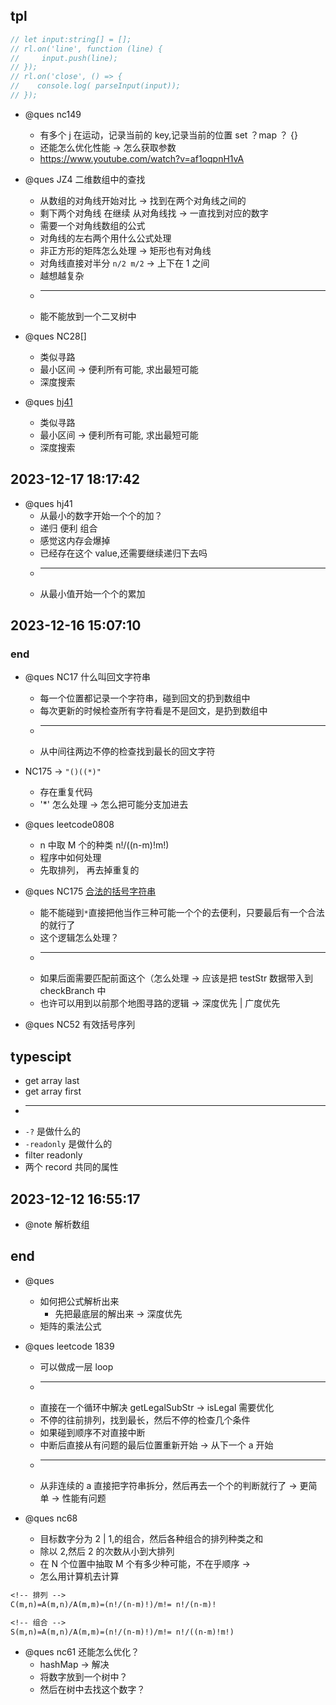 <!-- https://www.nowcoder.com/practice/eceb50e041ec40bd93240b8b3b62d221?tpId=196&rp=1&ru=%2Fexam%2Foj&qru=%2Fexam%2Foj&sourceUrl=%2Fexam%2Foj&difficulty=&judgeStatus=&tags=&title=NC175&gioEnter=menu -->

## tpl

```ts
// let input:string[] = [];
// rl.on('line', function (line) {
//     input.push(line);
// });
// rl.on('close', () => {
//    console.log( parseInput(input));
// });
```

- @ques nc149

  - 有多个 j 在运动，记录当前的 key,记录当前的位置 set ？map ？ {}
  - 还能怎么优化性能 -> 怎么获取参数
  - https://www.youtube.com/watch?v=af1oqpnH1vA

- @ques JZ4 二维数组中的查找

  - 从数组的对角线开始对比 -> 找到在两个对角线之间的
  - 剩下两个对角线 在继续 从对角线找 -> 一直找到对应的数字
  - 需要一个对角线数组的公式
  - 对角线的左右两个用什么公式处理
  - 非正方形的矩阵怎么处理 -> 矩形也有对角线
  - 对角线直接对半分 `n/2 m/2` -> 上下在 1 之间
  - 越想越复杂
  - ***
  - 能不能放到一个二叉树中

- @ques NC28[]

  - 类似寻路
  - 最小区间 -> 便利所有可能, 求出最短可能
  - 深度搜索

- @ques [hj41](src/algorithm/hj41_2.ts)

  - 类似寻路
  - 最小区间 -> 便利所有可能, 求出最短可能
  - 深度搜索

## 2023-12-17 18:17:42

- @ques hj41
  - 从最小的数字开始一个个的加？
  - 递归 便利 组合
  - 感觉这内存会爆掉
  - 已经存在这个 value,还需要继续递归下去吗
  - ***
  - 从最小值开始一个个的累加

## 2023-12-16 15:07:10

### end

- @ques NC17 什么叫回文字符串

  - 每一个位置都记录一个字符串，碰到回文的扔到数组中
  - 每次更新的时候检查所有字符看是不是回文，是扔到数组中
  - ***
  - 从中间往两边不停的检查找到最长的回文字符

- NC175 -> `"()((*)"`

  - 存在重复代码
  - '\*' 怎么处理 -> 怎么把可能分支加进去

- @ques leetcode0808

  - n 中取 M 个的种类 n!/((n-m)!m!)
  - 程序中如何处理
  - 先取排列， 再去掉重复的

- @ques NC175 [合法的括号字符串](src/algorithm/nc/nc175_2.ts)

  - 能不能碰到`*`直接把他当作三种可能一个个的去便利，只要最后有一个合法的就行了
  - 这个逻辑怎么处理？
  - ***
  - 如果后面需要匹配前面这个（怎么处理 -> 应该是把 testStr 数据带入到 checkBranch 中
  - 也许可以用到以前那个地图寻路的逻辑 -> 深度优先 | 广度优先

- @ques NC52 有效括号序列

## typescipt

- get array last
- get array first
- ***
- `-?` 是做什么的
- `-readonly` 是做什么的
- filter readonly
- 两个 record 共同的属性

## 2023-12-12 16:55:17

- @note 解析数组

## end

- @ques

  - 如何把公式解析出来
    - 先把最底层的解出来 -> 深度优先
  - 矩阵的乘法公式

- @ques leetcode 1839

  - 可以做成一层 loop
  - ***
  - 直接在一个循环中解决 getLegalSubStr -> isLegal 需要优化
  - 不停的往前排列，找到最长，然后不停的检查几个条件
  - 如果碰到顺序不对直接中断
  - 中断后直接从有问题的最后位置重新开始 -> 从下一个 a 开始
  - ***
  - 从非连续的 a 直接把字符串拆分，然后再去一个个的判断就行了 -> 更简单 -> 性能有问题

- @ques nc68
  - 目标数字分为 2 | 1,的组合，然后各种组合的排列种类之和
  - 除以 2,然后 2 的次数从小到大排列
  - 在 N 个位置中抽取 M 个有多少种可能，不在乎顺序 ->
  - 怎么用计算机去计算

```txt
<!-- 排列 -->
C(m,n)=A(m,n)/A(m,m)=(n!/(n-m)!)/m!= n!/(n-m)!

<!-- 组合 -->
S(m,n)=A(m,n)/A(m,m)=(n!/(n-m)!)/m!= n!/((n-m)!m!)
```

- @ques nc61 还能怎么优化？
  - hashMap -> 解决
  - 将数字放到一个树中？
  - 然后在树中去找这个数字？
